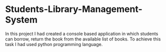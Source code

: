 # Students-Library-Management-System
In this project I had created a console based application in which students can borrow, return the book from the available list of books. To achieve this task I had used python programming language.
